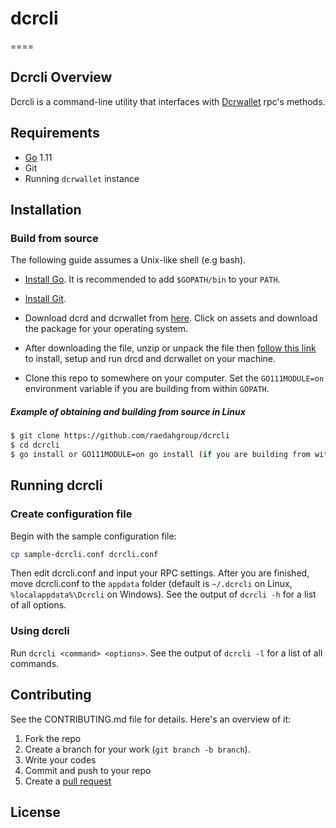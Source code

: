 # dcrcli
====

## Dcrcli Overview 

Dcrcli is a command-line utility that interfaces with [Dcrwallet](https://github.com/decred/dcrwallet) rpc's methods.

## Requirements 
* [Go](http://golang.org) 1.11 
* Git
* Running `dcrwallet` instance 

## Installation 

### Build from source

The following guide assumes a Unix-like shell (e.g bash).

* [Install Go](http://golang.org/doc/install).
It is recommended to add `$GOPATH/bin` to your `PATH`.

* [Install Git](https://git-scm.com).

* Download dcrd and dcrwallet from [here](https://github.com/decred/decred-binaries/releases).
Click on assets and download the package for your operating system.

* After downloading the file, unzip or unpack the file then [follow this link](https://docs.decred.org/wallets/cli/cli-installation/)
 to install, setup and run drcd and dcrwallet on your machine.

* Clone this repo to somewhere on your computer. Set the `GO111MODULE=on` environment variable if you are building from within `GOPATH`.

##### Example of obtaining and building from source in Linux 
```bash 
$ git clone https://github.com/raedahgroup/dcrcli
$ cd dcrcli
$ go install or GO111MODULE=on go install (if you are building from within `GOPATH`)
```

## Running dcrcli 

### Create configuration file 

Begin with the sample configuration file:

```bash 
cp sample-dcrcli.conf dcrcli.conf 
``` 

Then edit dcrcli.conf and input your RPC settings. After you are finished, move dcrcli.conf to the `appdata` folder (default is `~/.dcrcli` on Linux, `%localappdata%\Dcrcli` on Windows). See the output of `dcrcli -h` for a list of all options.

### Using dcrcli

Run `dcrcli <command> <options>`. See the output of `dcrcli -l` for a list of all commands.

## Contributing 

See the CONTRIBUTING.md file for details. Here's an overview of it: 

1. Fork the repo
1. Create a branch for your work (`git branch -b branch`).
3. Write your codes 
4. Commit and push to your repo
5. Create a [pull request](https://github.com/raedahgroup/dcrcli)

## License
